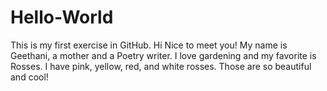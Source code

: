 # Hello-World
This is my first exercise in GitHub.
Hi Nice to meet you!
My name is Geethani, a mother and a Poetry writer. 
I love gardening and my favorite is Rosses. I have pink, yellow, red, and white rosses. Those are so beautiful and cool!
